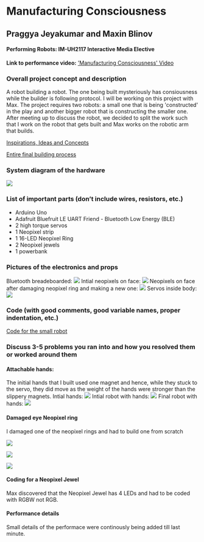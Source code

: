 # Manufacturing Consciousness
## Praggya Jeyakumar and Maxin Blinov
#### Performing Robots: IM-UH2117 Interactive Media Elective

**Link to performance video:**
['Manufacturing Consciousness' Video](https://drive.google.com/file/d/1gbxmSE6PLL_eIsrFjue3BnJgBO-sdiqA/view?usp=sharing)

### Overall project concept and description

A robot building a robot. The one being built mysteriously has consiousness while the builder is following protocol.
I will be working on this project with Max. The project requires two robots: a small one that is being 'constructed' in the play and another bigger robot that is constructing the smaller one. After meeting up to discuss the robot, we decided to split the work such that I work on the robot that gets built and Max works on the robotic arm that builds.

[Inspirations, Ideas and Concepts](https://github.com/PraggyaJ/Performing-Robots/blob/master/FinalProject/Ideation/inspirations%26ideas%26concepts.md)

[Entire final building process](https://github.com/PraggyaJ/Performing-Robots/blob/master/FinalProject/Building/Building_Progress.md)

### System diagram of the hardware
![](images/diagram.jpg)

### List of important parts (don’t include wires, resistors, etc.)
 - Arduino Uno
 - Adafruit Bluefruit LE UART Friend - Bluetooth Low Energy (BLE)
 - 2 high torque servos
 - 1 Neopixel strip
 - 1 16-LED Neopixel Ring
 - 2 Neopixel jewels
 - 1 powerbank
### Pictures of the electronics and props
Bluetooth breadeboarded:
![](images/blue.jpg)
Intial neopixels on face:
![](images/face_hard.jpg)
Neopixels on face after damaging neopixel ring and making a new one:
![](images/face_new.jpg)
Servos inside body:
![](images/servo_hard.jpg)


### Code (with good comments, good variable names, proper indentation, etc.)
[Code for the small robot](https://github.com/PraggyaJ/Performing-Robots/tree/master/FinalProject/Code(robot_being_built))

### Discuss 3-5 problems you ran into and how you resolved them or worked around them
#### Attachable hands:
The initial hands that I built used one magnet and hence, while they stuck to the servo, they did move as the weight of the hands were stronger than the slippery magnets.
Intial hands:
![](images/oldhands.jpg)
Intial robot with hands:
![](images/oldhand.jpg)
Final robot with hands:
![](images/newhand.jpg)



#### Damaged eye Neopixel ring
I damaged one of the neopixel rings and had to build one from scratch

![](images/n3.JPG)

![](images/n4.JPG)

![](images/n5.jpg)

#### Coding for a Neopixel Jewel
Max discovered that the Neopixel Jewel has 4 LEDs and had to be coded with RGBW not RGB.
#### Performance details
Small details of the performace were continously being added till last minute.

